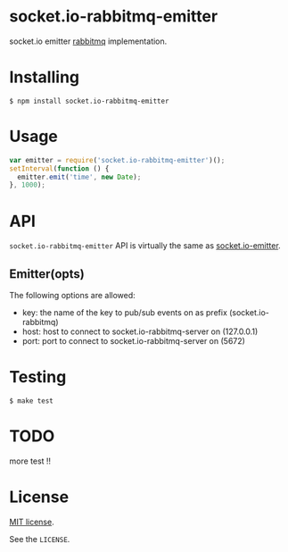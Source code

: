 # socket.io-rabbitmq-emitter

socket.io emitter [rabbitmq](https://www.rabbitmq.com/) implementation.


# Installing

```shell
$ npm install socket.io-rabbitmq-emitter
```


# Usage

```js
var emitter = require('socket.io-rabbitmq-emitter')();
setInterval(function () {
  emitter.emit('time', new Date);
}, 1000);
```


# API

`socket.io-rabbitmq-emitter` API is virtually the same as [socket.io-emitter](https://github.com/automattic/socket.io-emitter#api).

## Emitter(opts)

The following options are allowed:

- key: the name of the key to pub/sub events on as prefix (socket.io-rabbitmq)
- host: host to connect to socket.io-rabbitmq-server on (127.0.0.1)
- port: port to connect to socket.io-rabbitmq-server on (5672)


# Testing

```shell
$ make test
```


# TODO
more test !!


# License

[MIT license](http://www.opensource.org/licenses/mit-license.php).

See the `LICENSE`.
